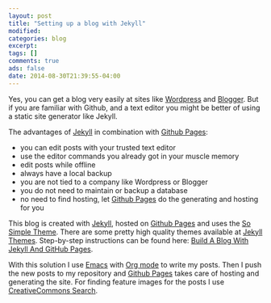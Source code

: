 ```yaml
---
layout: post
title: "Setting up a blog with Jekyll"
modified:
categories: blog
excerpt:
tags: []
comments: true
ads: false
date: 2014-08-30T21:39:55-04:00
---
```


Yes, you can get a blog very easily at sites like
[Wordpress](http://www.wordpress.org) and
[Blogger](http://www.blogger.com). But if you are familiar with Github,
and a text editor you might be better of using a static site generator
like Jekyll.

The advantages of [Jekyll](http://jekyllrb.com/) in combination with [Github Pages](https://pages.github.com/):

  * you can edit posts with your trusted text editor
  * use the editor commands you already got in your muscle memory
  * edit posts while offline
  * always have a local backup
  * you are not tied to a company like Wordpress or Blogger
  * you do not need to maintain or backup a database
  * no need to find hosting, let [Github Pages](https://pages.github.com/) do the generating and hosting for you

This blog is created with [Jekyll](http://jekyllrb.com/),
hosted on [Github Pages](https://pages.github.com/) and uses the
[So Simple Theme](http://mmistakes.github.io/so-simple-theme/). There are some pretty high quality
themes available at
[Jekyll Themes](http://jekyllthemes.org/). Step-by-step instructions
can be found here: [Build A Blog With Jekyll And GitHub Pages](http://www.smashingmagazine.com/2014/08/01/build-blog-jekyll-github-pages/).

With this solution I use [Emacs](http://emacsformacosx.com/) with
[Org mode](http://orgmode.org/) to write my posts. Then I push the new
posts to my repository and [Github Pages](https://pages.github.com/)
takes care of hosting and generating the site. For finding feature
images for the posts I use
[CreativeCommons Search](http://search.creativecommons.org/).
